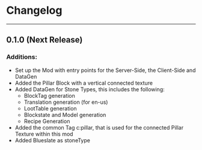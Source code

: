 # Changelog
___
## 0.1.0 (Next Release)
### Additions:
+ Set up the Mod with entry points for the Server-Side, the Client-Side and DataGen
+ Added the Pillar Block with a vertical connected texture
+ Added DataGen for Stone Types, this includes the following:
  + BlockTag generation
  + Translation generation (for en-us)
  + LootTable generation
  + Blockstate and Model generation
  + Recipe Generation
+ Added the common Tag c:pillar, that is used for the connected Pillar Texture within this mod
+ Added Blueslate as stoneType